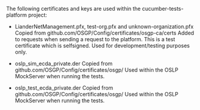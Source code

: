 <!--
SPDX-FileCopyrightText: 2023 Contributors to the GXF project

SPDX-License-Identifier: Apache-2.0
-->

The following certificates and keys are used within the cucumber-tests-platform project:

- LianderNetManagement.pfx, test-org.pfx and unknown-organization.pfx
  Copied from github.com/OSGP/Config/certificates/osgp-ca/certs
  Added to requests when sending a request to the platform.
  This is a test certificate which is selfsigned. Used for development/testing purposes only.

- oslp_sim_ecda_private.der
  Copied from github.com/OSGP/Config/certificates/osgp/
  Used within the OSLP MockServer when running the tests.
  
- oslp_test_ecda_private.der
  Copied from github.com/OSGP/Config/certificates/osgp/
  Used within the OSLP MockServer when running the tests.

